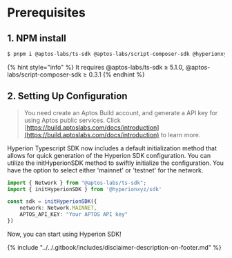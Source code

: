 # Prerequisites

## 1. NPM install

```sh
$ pnpm i @aptos-labs/ts-sdk @aptos-labs/script-composer-sdk @hyperionxyz/sdk
```

{% hint style="info" %}
It requires @aptos-labs/ts-sdk ≥ 5.1.0, @aptos-labs/script-composer-sdk ≥ 0.3.1
{% endhint %}

## 2. Setting Up Configuration

> You need create an Aptos Build account, and generate a API key for using Aptos public services. Click [https://build.aptoslabs.com/docs/introduction](https://build.aptoslabs.com/docs/introduction) to learn more.

Hyperion Typescript SDK now includes a default initialization method that allows for quick generation of the Hyperion SDK configuration. You can utilize the initHyperionSDK method to swiftly initialize the configuration. You have the option to select either 'mainnet' or 'testnet' for the network.

```typescript
import { Network } from "@aptos-labs/ts-sdk";
import { initHyperionSDK } from '@hyperionxyz/sdk'

const sdk = initHyperionSDK({
    network: Network.MAINNET, 
    APTOS_API_KEY: "Your APTOS API key"
})
```

Now, you can start using Hyperion SDK!



{% include "../../.gitbook/includes/disclaimer-description-on-footer.md" %}
